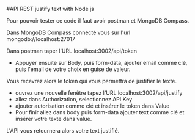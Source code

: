 #API REST justify text with Node js

Pour pouvoir tester ce code il faut avoir postman et MongoDB Compass.

Dans MongoDB Compass connecté vous sur l'url mongodb://localhost:27017

Dans postman taper l'URL localhost:3002/api/token

- Appuyer ensuite sur Body, puis form-data, ajouter email comme clé, puis l'email de votre choix en guise de valeur.

Vous recevrez alors le token qui vous permettra de justifier le texte.

- ouvrez une nouvelle fenêtre tapez l'URL localhost:3002/api/justify
- allez dans Authorization, selectionnez API Key
- ajouter autorisation comme clé et insérer le token dans Value
- Pour finir allez dans body puis form-data ajouter text comme clé et insérer votre texte dans value.

L'API vous retournera alors votre text justifié.
